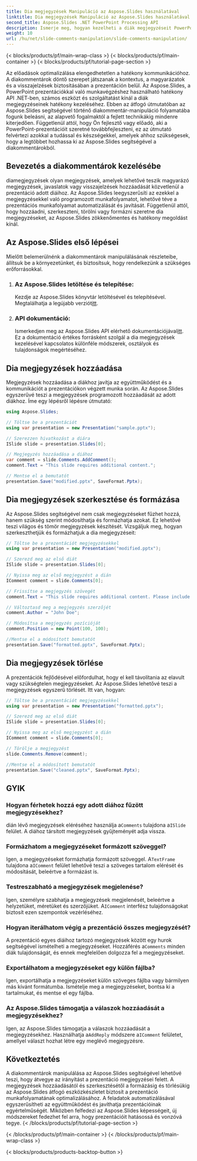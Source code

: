 ```yaml
---
title: Dia megjegyzések Manipuláció az Aspose.Slides használatával
linktitle: Dia megjegyzések Manipuláció az Aspose.Slides használatával
second_title: Aspose.Slides .NET PowerPoint Processing API
description: Ismerje meg, hogyan kezelheti a diák megjegyzéseit PowerPoint-prezentációkban az Aspose.Slides API for .NET használatával. Fedezze fel a lépésenkénti útmutatókat és a forráskód-példákat a dia megjegyzések hozzáadásához, szerkesztéséhez és formázásához.
weight: 10
url: /hu/net/slide-comments-manipulation/slide-comments-manipulation/
---
```


{< blocks/products/pf/main-wrap-class >}
{< blocks/products/pf/main-container >}
{< blocks/products/pf/tutorial-page-section >}


Az előadások optimalizálása elengedhetetlen a hatékony kommunikációhoz. A diakommentárok döntő szerepet játszanak a kontextus, a magyarázatok és a visszajelzések biztosításában a prezentáción belül. Az Aspose.Slides, a PowerPoint prezentációkkal való munkavégzéshez használható hatékony API .NET-ben, számos eszközt és szolgáltatást kínál a diák megjegyzéseinek hatékony kezeléséhez. Ebben az átfogó útmutatóban az Aspose.Slides segítségével történő diakommentár-manipuláció folyamatába fogunk beleásni, az alapvető fogalmaktól a fejlett technikákig mindenre kiterjedően. Függetlenül attól, hogy Ön fejlesztő vagy előadó, aki a PowerPoint-prezentációit szeretné továbbfejleszteni, ez az útmutató felvértezi azokkal a tudással és készségekkel, amelyek ahhoz szükségesek, hogy a legtöbbet hozhassa ki az Aspose.Slides segítségével a diakommentárokból.

## Bevezetés a diakommentárok kezelésébe

diamegjegyzések olyan megjegyzések, amelyek lehetővé teszik magyarázó megjegyzések, javaslatok vagy visszajelzések hozzáadását közvetlenül a prezentáció adott diáihoz. Az Aspose.Slides leegyszerűsíti az ezekkel a megjegyzésekkel való programozott munkafolyamatot, lehetővé téve a prezentációs munkafolyamat automatizálását és javítását. Függetlenül attól, hogy hozzáadni, szerkeszteni, törölni vagy formázni szeretne dia megjegyzéseket, az Aspose.Slides zökkenőmentes és hatékony megoldást kínál.

## Az Aspose.Slides első lépései

Mielőtt belemerülnénk a diakommentárok manipulálásának részleteibe, állítsuk be a környezetünket, és biztosítsuk, hogy rendelkezünk a szükséges erőforrásokkal.

1. ### Az Aspose.Slides letöltése és telepítése: 
	 Kezdje az Aspose.Slides könyvtár letöltésével és telepítésével. Megtalálhatja a legújabb verziót[itt](https://releases.aspose.com/slides/net/).

2. ### API dokumentáció: 
	 Ismerkedjen meg az Aspose.Slides API elérhető dokumentációjával[itt](https://reference.aspose.com/slides/net/). Ez a dokumentáció értékes forrásként szolgál a dia megjegyzések kezelésével kapcsolatos különféle módszerek, osztályok és tulajdonságok megértéséhez.

## Dia megjegyzések hozzáadása

Megjegyzések hozzáadása a diákhoz javítja az együttműködést és a kommunikációt a prezentációkon végzett munka során. Az Aspose.Slides egyszerűvé teszi a megjegyzések programozott hozzáadását az adott diákhoz. Íme egy lépésről lépésre útmutató:

```csharp
using Aspose.Slides;

// Töltse be a prezentációt
using var presentation = new Presentation("sample.pptx");

// Szerezzen hivatkozást a diára
ISlide slide = presentation.Slides[0];

// Megjegyzés hozzáadása a diához
var comment = slide.Comments.AddComment();
comment.Text = "This slide requires additional content.";

// Mentse el a bemutatót
presentation.Save("modified.pptx", SaveFormat.Pptx);
```

## Dia megjegyzések szerkesztése és formázása

Az Aspose.Slides segítségével nem csak megjegyzéseket fűzhet hozzá, hanem szükség szerint módosíthatja és formázhatja azokat. Ez lehetővé teszi világos és tömör megjegyzések készítését. Vizsgáljuk meg, hogyan szerkeszthetjük és formázhatjuk a dia megjegyzéseit:

```csharp
// Töltse be a prezentációt megjegyzésekkel
using var presentation = new Presentation("modified.pptx");

// Szerezd meg az első diát
ISlide slide = presentation.Slides[0];

// Nyissa meg az első megjegyzést a dián
IComment comment = slide.Comments[0];

// Frissítse a megjegyzés szövegét
comment.Text = "This slide requires additional content. Please include relevant statistics.";

// Változtasd meg a megjegyzés szerzőjét
comment.Author = "John Doe";

// Módosítsa a megjegyzés pozícióját
comment.Position = new Point(100, 100);

//Mentse el a módosított bemutatót
presentation.Save("formatted.pptx", SaveFormat.Pptx);
```

## Dia megjegyzések törlése

A prezentációk fejlődésével előfordulhat, hogy el kell távolítania az elavult vagy szükségtelen megjegyzéseket. Az Aspose.Slides lehetővé teszi a megjegyzések egyszerű törlését. Itt van, hogyan:

```csharp
// Töltse be a prezentációt megjegyzésekkel
using var presentation = new Presentation("formatted.pptx");

// Szerezd meg az első diát
ISlide slide = presentation.Slides[0];

// Nyissa meg az első megjegyzést a dián
IComment comment = slide.Comments[0];

// Törölje a megjegyzést
slide.Comments.Remove(comment);

//Mentse el a módosított bemutatót
presentation.Save("cleaned.pptx", SaveFormat.Pptx);
```

## GYIK

### Hogyan férhetek hozzá egy adott diához fűzött megjegyzésekhez?

 dián lévő megjegyzések eléréséhez használja a`Comments` tulajdona a`ISlide` felület. A diához társított megjegyzések gyűjteményét adja vissza.

### Formázhatom a megjegyzéseket formázott szöveggel?

 Igen, a megjegyzéseket formázhatja formázott szöveggel. A`TextFrame` tulajdona a`IComment` felület lehetővé teszi a szöveges tartalom elérését és módosítását, beleértve a formázást is.

### Testreszabható a megjegyzések megjelenése?

 Igen, személyre szabhatja a megjegyzések megjelenését, beleértve a helyzetüket, méretüket és szerzőjüket. A`IComment` interfész tulajdonságokat biztosít ezen szempontok vezérléséhez.

### Hogyan iterálhatom végig a prezentáció összes megjegyzését?

 A prezentáció egyes diáihoz tartozó megjegyzések között egy hurok segítségével ismételheti a megjegyzéseket. Hozzáférés a`Comments` minden diák tulajdonságát, és ennek megfelelően dolgozza fel a megjegyzéseket.

### Exportálhatom a megjegyzéseket egy külön fájlba?

Igen, exportálhatja a megjegyzéseket külön szöveges fájlba vagy bármilyen más kívánt formátumba. Ismételje meg a megjegyzéseket, bontsa ki a tartalmukat, és mentse el egy fájlba.

### Az Aspose.Slides támogatja a válaszok hozzáadását a megjegyzésekhez?

 Igen, az Aspose.Slides támogatja a válaszok hozzáadását a megjegyzésekhez. Használhatja a`AddReply` módszere a`IComment` felületet, amellyel választ hozhat létre egy meglévő megjegyzésre.

## Következtetés

A diakommentárok manipulálása az Aspose.Slides segítségével lehetővé teszi, hogy átvegye az irányítást a prezentáció megjegyzései felett. A megjegyzések hozzáadásától és szerkesztésétől a formázásig és törlésükig az Aspose.Slides átfogó eszközkészletet biztosít a prezentáció munkafolyamatának optimalizálásához. A feladatok automatizálásával egyszerűsítheti az együttműködést és javíthatja prezentációinak egyértelműségét. Miközben felfedezi az Aspose.Slides képességeit, új módszereket fedezhet fel arra, hogy prezentációit hatásossá és vonzóvá tegye.
{< /blocks/products/pf/tutorial-page-section >}

{< /blocks/products/pf/main-container >}
{< /blocks/products/pf/main-wrap-class >}

{< blocks/products/products-backtop-button >}
